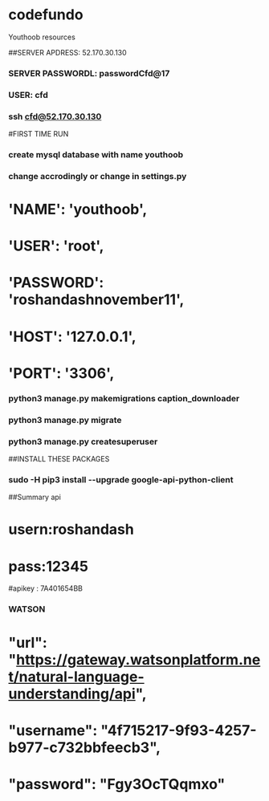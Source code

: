 # codefundo
Youthoob resources

##SERVER APDRESS: 52.170.30.130
### SERVER PASSWORDL: passwordCfd@17
### USER: cfd
### ssh cfd@52.170.30.130


#FIRST TIME RUN
### create mysql database with name youthoob
### change accrodingly or change in settings.py
#    'NAME': 'youthoob',
#    'USER': 'root',
#    'PASSWORD': 'roshandashnovember11',
#    'HOST': '127.0.0.1',
#    'PORT': '3306',

### python3 manage.py makemigrations caption_downloader
### python3 manage.py migrate
### python3 manage.py createsuperuser

##INSTALL THESE PACKAGES
###  sudo -H pip3 install --upgrade google-api-python-client

##Summary api
# usern:roshandash
# pass:12345
#apikey : 7A401654BB

### WATSON
# "url": "https://gateway.watsonplatform.net/natural-language-understanding/api",
# "username": "4f715217-9f93-4257-b977-c732bbfeecb3",
# "password": "Fgy3OcTQqmxo"


